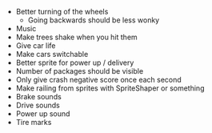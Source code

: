 ﻿- Better turning of the wheels
  - Going backwards should be less wonky
- Music
- Make trees shake when you hit them
- Give car life
- Make cars switchable
- Better sprite for power up / delivery
- Number of packages should be visible
- Only give crash negative score once each second
- Make railing from sprites with SpriteShaper or something
- Brake sounds
- Drive sounds
- Power up sound
- Tire marks
